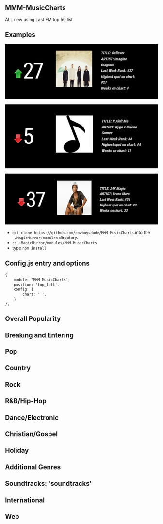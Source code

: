 ## MMM-MusicCharts

ALL new using Last.FM top 50 list

## Examples

![](Capture.PNG)

![](Capture1.PNG)

![](Capture3.PNG)



* `git clone https://github.com/cowboysdude/MMM-MusicCharts` into the `~/MagicMirror/modules` directory.
* `cd ~MagicMirror/modules/MMM-MusicCharts`
* type `npm install`

## Config.js entry and options

    {
        module: 'MMM-MusicCharts',
        position: 'top_left',
        config: {
            chart: ' ',
        }
    },


## Overall Popularity

   

## Breaking and Entering

    

## Pop

  
## Country

    

## Rock

   

## R&B/Hip-Hop

     

## Dance/Electronic

    


## Christian/Gospel

     
## Holiday

  
## Additional Genres

    
## Soundtracks: 'soundtracks'

     

## International

     

## Web

   
